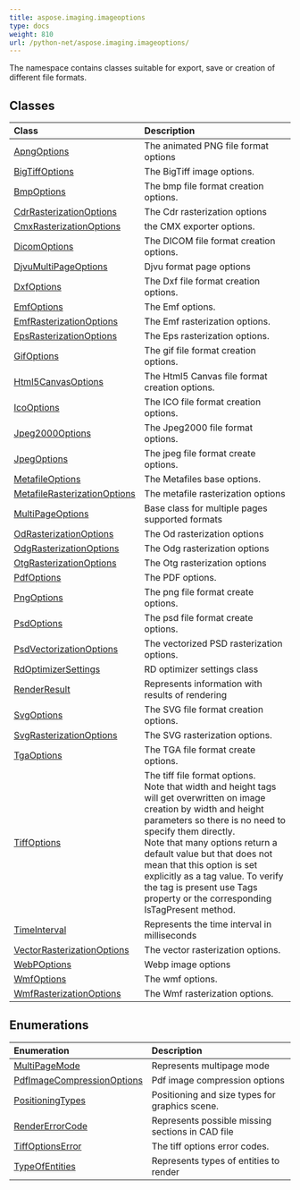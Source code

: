 ```yaml
---
title: aspose.imaging.imageoptions
type: docs
weight: 810
url: /python-net/aspose.imaging.imageoptions/
---
```



The namespace contains classes suitable for export, save or creation of different file formats.

## **Classes**
|**Class**|**Description**|
| :- | :- |
|[ApngOptions](/imaging/python-net/aspose.imaging.imageoptions/apngoptions/)|The animated PNG file format options|
|[BigTiffOptions](/imaging/python-net/aspose.imaging.imageoptions/bigtiffoptions/)|The BigTiff image options.|
|[BmpOptions](/imaging/python-net/aspose.imaging.imageoptions/bmpoptions/)|The bmp file format creation options.|
|[CdrRasterizationOptions](/imaging/python-net/aspose.imaging.imageoptions/cdrrasterizationoptions/)|The Cdr rasterization options|
|[CmxRasterizationOptions](/imaging/python-net/aspose.imaging.imageoptions/cmxrasterizationoptions/)|the CMX exporter options.|
|[DicomOptions](/imaging/python-net/aspose.imaging.imageoptions/dicomoptions/)|The DICOM file format creation options.|
|[DjvuMultiPageOptions](/imaging/python-net/aspose.imaging.imageoptions/djvumultipageoptions/)|Djvu format page options|
|[DxfOptions](/imaging/python-net/aspose.imaging.imageoptions/dxfoptions/)|The Dxf file format creation options.|
|[EmfOptions](/imaging/python-net/aspose.imaging.imageoptions/emfoptions/)|The Emf options.|
|[EmfRasterizationOptions](/imaging/python-net/aspose.imaging.imageoptions/emfrasterizationoptions/)|The Emf rasterization options.|
|[EpsRasterizationOptions](/imaging/python-net/aspose.imaging.imageoptions/epsrasterizationoptions/)|The Eps rasterization options.|
|[GifOptions](/imaging/python-net/aspose.imaging.imageoptions/gifoptions/)|The gif file format creation options.|
|[Html5CanvasOptions](/imaging/python-net/aspose.imaging.imageoptions/html5canvasoptions/)|The Html5 Canvas file format creation options.|
|[IcoOptions](/imaging/python-net/aspose.imaging.imageoptions/icooptions/)|The ICO file format creation options.|
|[Jpeg2000Options](/imaging/python-net/aspose.imaging.imageoptions/jpeg2000options/)|The Jpeg2000 file format options.|
|[JpegOptions](/imaging/python-net/aspose.imaging.imageoptions/jpegoptions/)|The jpeg file format create options.|
|[MetafileOptions](/imaging/python-net/aspose.imaging.imageoptions/metafileoptions/)|The Metafiles base options.|
|[MetafileRasterizationOptions](/imaging/python-net/aspose.imaging.imageoptions/metafilerasterizationoptions/)|The metafile rasterization options|
|[MultiPageOptions](/imaging/python-net/aspose.imaging.imageoptions/multipageoptions/)|Base class for multiple pages supported formats|
|[OdRasterizationOptions](/imaging/python-net/aspose.imaging.imageoptions/odrasterizationoptions/)|The Od rasterization options|
|[OdgRasterizationOptions](/imaging/python-net/aspose.imaging.imageoptions/odgrasterizationoptions/)|The Odg rasterization options|
|[OtgRasterizationOptions](/imaging/python-net/aspose.imaging.imageoptions/otgrasterizationoptions/)|The Otg rasterization options|
|[PdfOptions](/imaging/python-net/aspose.imaging.imageoptions/pdfoptions/)|The PDF options.|
|[PngOptions](/imaging/python-net/aspose.imaging.imageoptions/pngoptions/)|The png file format create options.|
|[PsdOptions](/imaging/python-net/aspose.imaging.imageoptions/psdoptions/)|The psd file format create options.|
|[PsdVectorizationOptions](/imaging/python-net/aspose.imaging.imageoptions/psdvectorizationoptions/)|The vectorized PSD rasterization options.|
|[RdOptimizerSettings](/imaging/python-net/aspose.imaging.imageoptions/rdoptimizersettings/)|RD optimizer settings class|
|[RenderResult](/imaging/python-net/aspose.imaging.imageoptions/renderresult/)|Represents information with results of rendering|
|[SvgOptions](/imaging/python-net/aspose.imaging.imageoptions/svgoptions/)|The SVG file format creation options.|
|[SvgRasterizationOptions](/imaging/python-net/aspose.imaging.imageoptions/svgrasterizationoptions/)|The SVG rasterization options.|
|[TgaOptions](/imaging/python-net/aspose.imaging.imageoptions/tgaoptions/)|The TGA file format create options.|
|[TiffOptions](/imaging/python-net/aspose.imaging.imageoptions/tiffoptions/)|The tiff file format options.<br/>                Note that width and height tags will get overwritten on image creation by width and height parameters so there is no need to specify them directly.<br/>                Note that many options return a default value but that does not mean that this option is set explicitly as a tag value. To verify the tag is present use Tags property or the corresponding IsTagPresent method.|
|[TimeInterval](/imaging/python-net/aspose.imaging.imageoptions/timeinterval/)|Represents the time interval in milliseconds|
|[VectorRasterizationOptions](/imaging/python-net/aspose.imaging.imageoptions/vectorrasterizationoptions/)|The vector rasterization options.|
|[WebPOptions](/imaging/python-net/aspose.imaging.imageoptions/webpoptions/)|Webp image options|
|[WmfOptions](/imaging/python-net/aspose.imaging.imageoptions/wmfoptions/)|The wmf options.|
|[WmfRasterizationOptions](/imaging/python-net/aspose.imaging.imageoptions/wmfrasterizationoptions/)|The Wmf rasterization options.|
## **Enumerations**
|**Enumeration**|**Description**|
| :- | :- |
|[MultiPageMode](/imaging/python-net/aspose.imaging.imageoptions/multipagemode/)|Represents multipage mode|
|[PdfImageCompressionOptions](/imaging/python-net/aspose.imaging.imageoptions/pdfimagecompressionoptions/)|Pdf image compression options|
|[PositioningTypes](/imaging/python-net/aspose.imaging.imageoptions/positioningtypes/)|Positioning and size types for graphics scene.|
|[RenderErrorCode](/imaging/python-net/aspose.imaging.imageoptions/rendererrorcode/)|Represents possible missing sections in CAD file|
|[TiffOptionsError](/imaging/python-net/aspose.imaging.imageoptions/tiffoptionserror/)|The tiff options error codes.|
|[TypeOfEntities](/imaging/python-net/aspose.imaging.imageoptions/typeofentities/)|Represents types of entities to render|
